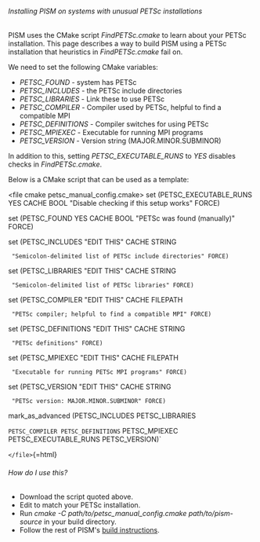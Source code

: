 ###### Installing PISM on systems with unusual PETSc installations

PISM uses the CMake script *FindPETSc.cmake* to learn about your PETSc
installation. This page describes a way to build PISM using a PETSc
installation that heuristics in *FindPETSc.cmake* fail on.

We need to set the following CMake variables:

* *PETSC_FOUND*        - system has PETSc
* *PETSC_INCLUDES*     - the PETSc include directories
* *PETSC_LIBRARIES*    - Link these to use PETSc
* *PETSC_COMPILER*     - Compiler used by PETSc, helpful to find a compatible MPI
* *PETSC_DEFINITIONS*  - Compiler switches for using PETSc
* *PETSC_MPIEXEC*      - Executable for running MPI programs
* *PETSC_VERSION*      - Version string (MAJOR.MINOR.SUBMINOR)

In addition to this, setting *PETSC\_EXECUTABLE\_RUNS* to *YES* disables
checks in *FindPETSc.cmake*.

Below is a CMake script that can be used as a template:

\<file cmake petsc\_manual\_config.cmake\> set (PETSC\_EXECUTABLE\_RUNS
YES CACHE BOOL \"Disable checking if this setup works\" FORCE)

set (PETSC\_FOUND YES CACHE BOOL \"PETSc was found (manually)\" FORCE)

set (PETSC\_INCLUDES \"EDIT THIS\" CACHE STRING

` "Semicolon-delimited list of PETSc include directories" FORCE)`

set (PETSC\_LIBRARIES \"EDIT THIS\" CACHE STRING

` "Semicolon-delimited list of PETSc libraries" FORCE)`

set (PETSC\_COMPILER \"EDIT THIS\" CACHE FILEPATH

` "PETSc compiler; helpful to find a compatible MPI" FORCE)`

set (PETSC\_DEFINITIONS \"EDIT THIS\" CACHE STRING

` "PETSc definitions" FORCE)`

set (PETSC\_MPIEXEC \"EDIT THIS\" CACHE FILEPATH

` "Executable for running PETSc MPI programs" FORCE)`

set (PETSC\_VERSION \"EDIT THIS\" CACHE STRING

` "PETSc version: MAJOR.MINOR.SUBMINOR" FORCE)`

mark\_as\_advanced (PETSC\_INCLUDES PETSC\_LIBRARIES

` PETSC_COMPILER PETSC_DEFINITIONS
` PETSC_MPIEXEC PETSC_EXECUTABLE_RUNS PETSC_VERSION)`

`</file>`{=html}

###### How do I use this?

- Download the script quoted above.
- Edit to match your PETSc installation.
- Run *cmake -C path/to/petsc_manual_config.cmake path/to/pism-source* in your build directory.
- Follow the rest of PISM's [build instructions](installation).
